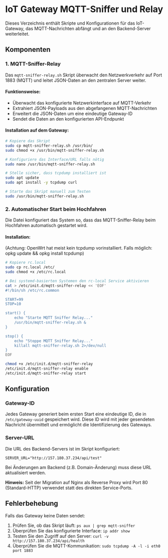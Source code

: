 # IoT Gateway MQTT-Sniffer und Relay

Dieses Verzeichnis enthält Skripte und Konfigurationen für das IoT-Gateway, das MQTT-Nachrichten abfängt und an den Backend-Server weiterleitet.

## Komponenten

### 1. MQTT-Sniffer-Relay

Das `mqtt-sniffer-relay.sh` Skript überwacht den Netzwerkverkehr auf Port 1883 (MQTT) und leitet JSON-Daten an den zentralen Server weiter.

#### Funktionsweise:
- Überwacht das konfigurierte Netzwerkinterface auf MQTT-Verkehr
- Extrahiert JSON-Payloads aus den abgefangenen MQTT-Nachrichten
- Erweitert die JSON-Daten um eine eindeutige Gateway-ID
- Sendet die Daten an den konfigurierten API-Endpunkt

#### Installation auf dem Gateway:

```bash
# Kopiere das Skript
sudo cp mqtt-sniffer-relay.sh /usr/bin/
sudo chmod +x /usr/bin/mqtt-sniffer-relay.sh

# Konfiguriere das Interface/URL falls nötig
sudo nano /usr/bin/mqtt-sniffer-relay.sh

# Stelle sicher, dass tcpdump installiert ist
sudo apt update
sudo apt install -y tcpdump curl

# Starte das Skript manuell zum Testen
sudo /usr/bin/mqtt-sniffer-relay.sh
```

### 2. Automatischer Start beim Hochfahren

Die Datei  konfiguriert das System so, dass das MQTT-Sniffer-Relay beim Hochfahren automatisch gestartet wird.

#### Installation:

(Achtung: OpenWrt hat meist kein tcpdump vorinstalliert. Falls möglich: opkg update && opkg install tcpdump)

```bash
# Kopiere rc.local
sudo cp rc.local /etc/
sudo chmod +x /etc/rc.local

# Bei systemd-basierten Systemen den rc-local Service aktivieren
cat > /etc/init.d/mqtt-sniffer-relay << 'EOF'
#!/bin/sh /etc/rc.common

START=99
STOP=10

start() {
    echo "Starte MQTT Sniffer Relay..."
    /usr/bin/mqtt-sniffer-relay.sh &
}

stop() {
    echo "Stoppe MQTT Sniffer Relay..."
    killall mqtt-sniffer-relay.sh 2>/dev/null
}
EOF

chmod +x /etc/init.d/mqtt-sniffer-relay
/etc/init.d/mqtt-sniffer-relay enable
/etc/init.d/mqtt-sniffer-relay start
```

## Konfiguration

### Gateway-ID

Jedes Gateway generiert beim ersten Start eine eindeutige ID, die in `/etc/gateway-uuid` gespeichert wird. Diese ID wird mit jeder gesendeten Nachricht übermittelt und ermöglicht die Identifizierung des Gateways.

### Server-URL

Die URL des Backend-Servers ist im Skript konfiguriert:
```
SERVER_URL="http://157.180.37.234/api/test"
```

Bei Änderungen am Backend (z.B. Domain-Änderung) muss diese URL aktualisiert werden.

**Hinweis:** Seit der Migration auf Nginx als Reverse Proxy wird Port 80 (Standard-HTTP) verwendet statt des direkten Service-Ports.

## Fehlerbehebung

Falls das Gateway keine Daten sendet:

1. Prüfen Sie, ob das Skript läuft: `ps aux | grep mqtt-sniffer`
2. Überprüfen Sie das konfigurierte Interface: `ip addr show`
3. Testen Sie den Zugriff auf den Server: `curl -v http://157.180.37.234/api/health`
4. Überprüfen Sie die MQTT-Kommunikation: `sudo tcpdump -A -l -i eth0 port 1883`
